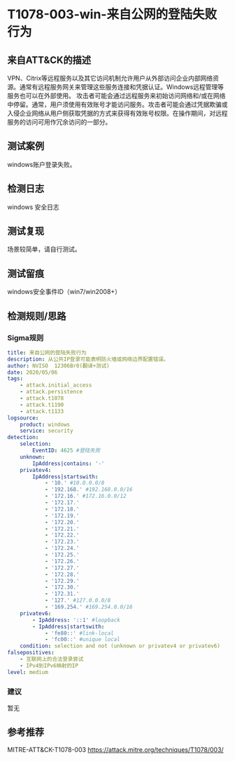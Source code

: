 # T1078-003-win-来自公网的登陆失败行为
## 来自ATT&CK的描述
VPN、Citrix等远程服务以及其它访问机制允许用户从外部访问企业内部网络资源。通常有远程服务网关来管理这些服务连接和凭据认证。Windows远程管理等服务也可以在外部使用。
攻击者可能会通过远程服务来初始访问网络和/或在网络中停留。通常，用户须使用有效账号才能访问服务。攻击者可能会通过凭据欺骗或入侵企业网络从用户侧获取凭据的方式来获得有效账号权限。在操作期间，对远程服务的访问可用作冗余访问的一部分。
## 测试案例
windows账户登录失败。
## 检测日志
windows 安全日志
## 测试复现
场景较简单，请自行测试。
## 测试留痕
windows安全事件ID（win7/win2008+）
## 检测规则/思路
### Sigma规则
```yml
title: 来自公网的登陆失败行为
description: 从公共IP登录可能表明防火墙或网络边界配置错误。
author: NVISO  12306Br0(翻译+测试)
date: 2020/05/06
tags:
    - attack.initial_access
    - attack.persistence
    - attack.t1078
    - attack.t1190
    - attack.t1133
logsource:
    product: windows
    service: security
detection:
    selection:
        EventID: 4625 #登陆失败
    unknown:
        IpAddress|contains: '-'
    privatev4:
        IpAddress|startswith:
            - '10.' #10.0.0.0/8
            - '192.168.' #192.168.0.0/16
            - '172.16.' #172.16.0.0/12
            - '172.17.'
            - '172.18.'
            - '172.19.'
            - '172.20.'
            - '172.21.'
            - '172.22.'
            - '172.23.'
            - '172.24.'
            - '172.25.'
            - '172.26.'
            - '172.27.'
            - '172.28.'
            - '172.29.'
            - '172.30.'
            - '172.31.'
            - '127.' #127.0.0.0/8
            - '169.254.' #169.254.0.0/16
    privatev6:
        - IpAddress: '::1' #loopback
        - IpAddress|startswith:
            - 'fe80::' #link-local
            - 'fc00::' #unique local
    condition: selection and not (unknown or privatev4 or privatev6)
falsepositives:
    - 互联网上的合法登录尝试
    - IPv4到IPv6映射的IP
level: medium
```
### 建议
暂无
## 参考推荐
MITRE-ATT&CK-T1078-003
<https://attack.mitre.org/techniques/T1078/003/>